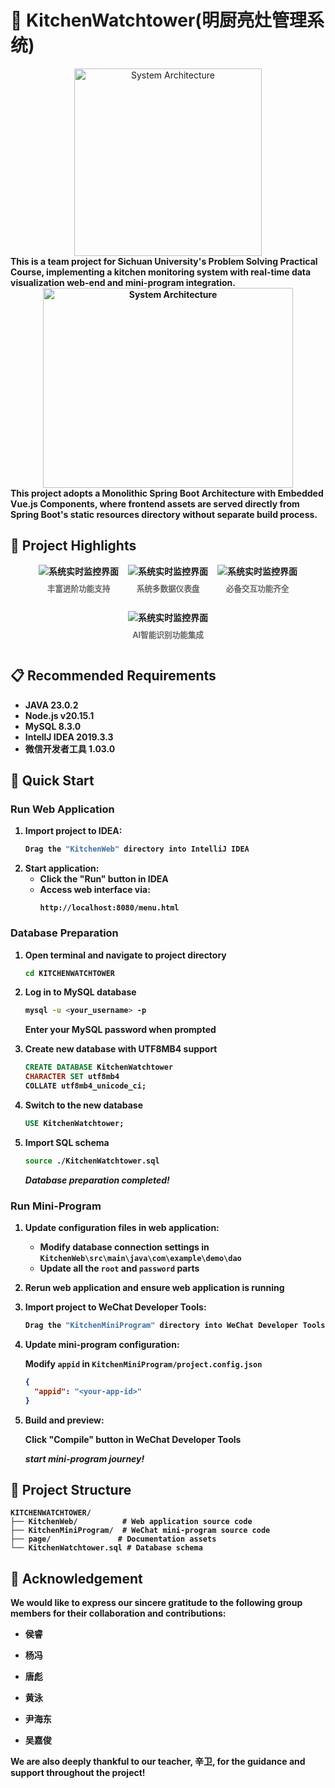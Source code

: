 
# 🌻 KitchenWatchtower(明厨亮灶管理系统)
<div align="center">
<img src="page/logo.png" alt="System Architecture" width="300" height="300">
</div>
<b>
  This is a team project for Sichuan University's Problem Solving Practical Course, implementing a kitchen monitoring system with real-time data visualization web-end and mini-program integration.
<b>
<div align="center">
  <img src="page/Composition.jpg" alt="System Architecture" width="400" height="320">
</div>
<b>
  This project adopts a Monolithic Spring Boot Architecture with Embedded Vue.js Components, where frontend assets are served directly from Spring Boot's static resources directory without separate build process.
  <b>

## 📸 Project Highlights
<div align="center">
  <div style="display: flex; gap: 15px; justify-content: center; flex-wrap: wrap;">
    <div style="display: flex; flex-direction: column; align-items: center;">
      <img src="page/s1.jpg" alt="系统实时监控界面">
      <p style="margin-top: 8px; color: #666; font-size: 0.9em;">丰富进阶功能支持</p>
    </div>
    <div style="display: flex; flex-direction: column; align-items: center;">
      <img src="page/s2.jpg" alt="系统实时监控界面" >
      <p style="margin-top: 8px; color: #666; font-size: 0.9em;">系统多数据仪表盘</p>
    </div>
    <div style="display: flex; flex-direction: column; align-items: center;">
      <img src="page/s3.jpg" alt="系统实时监控界面" >
      <p style="margin-top: 8px; color: #666; font-size: 0.9em;">必备交互功能齐全</p>
    </div>
    <div style="display: flex; flex-direction: column; align-items: center;">
      <img src="page/s4.jpg" alt="系统实时监控界面">
      <p style="margin-top: 8px; color: #666; font-size: 0.9em;">AI智能识别功能集成</p>
    </div>
  </div>
</div>

## 📋 Recommended Requirements
- JAVA 23.0.2
- Node.js v20.15.1
- MySQL 8.3.0
- IntellJ IDEA 2019.3.3
- 微信开发者工具 1.03.0

## 🚀 Quick Start

### Run Web Application
1. Import project to IDEA:
   ```bash
   Drag the "KitchenWeb" directory into IntelliJ IDEA
   ```
2. Start application:
   - Click the "Run" button in IDEA
   - Access web interface via:
     ```
     http://localhost:8080/menu.html
     ```

### Database Preparation
1. Open terminal and navigate to project directory
   ```bash
   cd KITCHENWATCHTOWER
   ```

2. Log in to MySQL database
   ```bash
   mysql -u <your_username> -p
   ```
   Enter your MySQL password when prompted

3. Create new database with UTF8MB4 support
   ```sql
   CREATE DATABASE KitchenWatchtower 
   CHARACTER SET utf8mb4 
   COLLATE utf8mb4_unicode_ci;
   ```

4. Switch to the new database
   ```sql
   USE KitchenWatchtower;
   ```

5. Import SQL schema
   ```bash
   source ./KitchenWatchtower.sql
   ```

   _Database preparation completed!_

### Run Mini-Program

1. Update configuration files in web application:
   - Modify database connection settings in `KitchenWeb\src\main\java\com\example\demo\dao`
   - Update all the `root` and `password` parts

2. Rerun web application and ensure web application is running 

3. Import project to WeChat Developer Tools:
   ```bash
   Drag the "KitchenMiniProgram" directory into WeChat Developer Tools
   ```

4. Update mini-program configuration:

   Modify `appid` in `KitchenMiniProgram/project.config.json`
     ```json
     {
       "appid": "<your-app-id>"
     }
     ```

5. Build and preview:
   
   Click "Compile" button in WeChat Developer Tools

   _start mini-program journey!_

## 📂 Project Structure
```
KITCHENWATCHTOWER/
├── KitchenWeb/          # Web application source code
├── KitchenMiniProgram/  # WeChat mini-program source code
├── page/               # Documentation assets
└── KitchenWatchtower.sql # Database schema
```

## 🌷 Acknowledgement

We would like to express our sincere gratitude to the following group members for their collaboration and contributions:

- 侯睿

- 杨冯

- 唐彪

- 黄泳

- 尹海东

- 吴嘉俊

We are also deeply thankful to our teacher, 辛卫, for the guidance and support throughout the project!